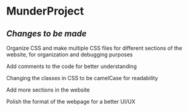    # MunderProject

## *Changes to be made* ##

Organize CSS and make multiple CSS files for different sections of the website, for organization and debugging purposes

Add comments to the code for better understanding

Changing the classes in CSS to be camelCase for readability

Add more sections in the website

Polish the format of the webpage for a better UI/UX

